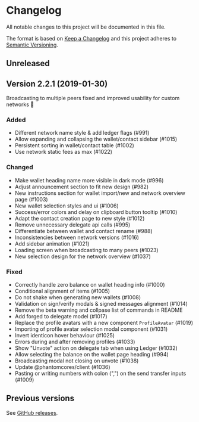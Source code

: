 # Changelog

All notable changes to this project will be documented in this file.

The format is based on [Keep a Changelog](http://keepachangelog.com/en/1.0.0/)
and this project adheres to [Semantic Versioning](http://semver.org/spec/v2.0.0.html).

## Unreleased

## Version 2.2.1 (2019-01-30)

Broadcasting to multiple peers fixed and improved usability for custom networks 🐛

### Added

- Different network name style & add ledger flags (#991)
- Allow expanding and collapsing the wallet/contact sidebar (#1015)
- Persistent sorting in wallet/contact table (#1002)
- Use network static fees as max (#1022)

### Changed

- Make wallet heading name more visible in dark mode (#996)
- Adjust announcement section to fit new design (#982)
- New instructions section for wallet import/new and network overview page (#1003)
- New wallet selection styles and ui (#1006)
- Success/error colors and delay on clipboard button tooltip (#1010)
- Adapt the contact creation page to new style (#1012)
- Remove unnecessary delegate api calls (#995)
- Differentiate between wallet and contact rename (#988)
- Inconsistencies between network versions (#1016)
- Add sidebar animation (#1021)
- Loading screen when broadcasting to many peers (#1023)
- New selection design for the network overview (#1037)

### Fixed

- Correctly handle zero balance on wallet heading info (#1000)
- Conditional alignment of items (#1005)
- Do not shake when generating new wallets (#1008)
- Validation on sign/verify modals & signed messages alignment (#1014)
- Remove the beta warning and collpase list of commands in README
- Add forged to delegate model (#1017)
- Replace the profile avatars with a new component `ProfileAvatar` (#1019)
- Importing of profile avatar selection modal component (#1031)
- Invert identicon hover behaviour (#1025)
- Errors during and after removing profiles (#1033)
- Show "Unvote" action on delegate tab when using Ledger (#1032)
- Allow selecting the balance on the wallet page heading (#994)
- Broadcasting modal not closing on unvote (#1038)
- Update @phantomcores/client (#1036)
- Pasting or writing numbers with colon (",") on the send transfer inputs (#1009)

## Previous versions

See [GitHub releases](https://github.com/ArkEcosystem/desktop-wallet/releases).
